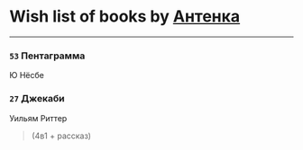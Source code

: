 # Wish list of books by [Антенка](https://plus.google.com/u/0/118158645037334943900/)
---

### `53` Пентаграмма
Ю Нёсбе

### `27` Джекаби
Уильям Риттер
> (4в1 + рассказ)

